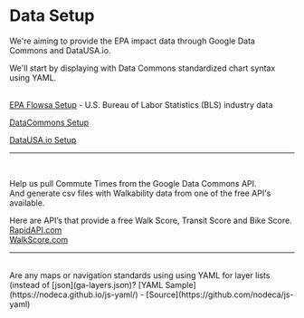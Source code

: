 # Data Setup

We're aiming to provide the EPA impact data through Google Data Commons and DataUSA.io.  

We'll start by displaying with Data Commons standardized chart syntax using YAML.
<br><br>

[EPA Flowsa Setup](flowsa) - U.S. Bureau of Labor Statistics (BLS) industry data  

[DataCommons Setup](datacommons)  

[DataUSA.io Setup](datausa)  

---
<br>

Help us pull Commute Times from the Google Data Commons API.  
And generate csv files with Walkability data from one of the free API's available.  

Here are API’s that provide a free Walk Score, Transit Score and Bike Score.  
[RapidAPI.com](https://rapidapi.com/theapiguy/api/walk-score/details)  
[WalkScore.com](https://www.walkscore.com/professional/api.php)

---
<br>
Are any maps or navigation standards using using YAML for layer lists (instead of [json](ga-layers.json)?  
[YAML Sample](https://nodeca.github.io/js-yaml/) - [Source](https://github.com/nodeca/js-yaml)